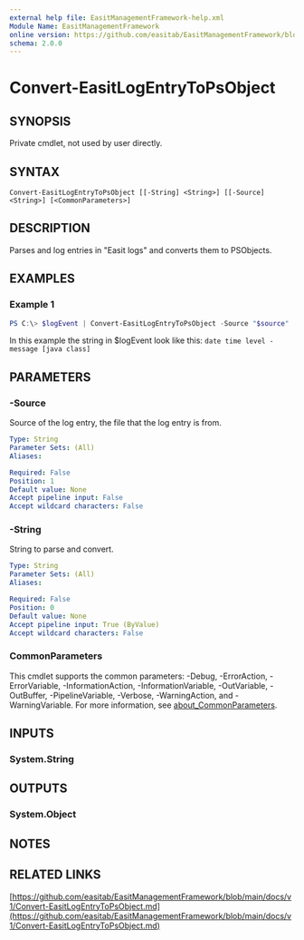 ```yaml
---
external help file: EasitManagementFramework-help.xml
Module Name: EasitManagementFramework
online version: https://github.com/easitab/EasitManagementFramework/blob/main/docs/v1/Convert-EasitLogEntryToPsObject.md
schema: 2.0.0
---
```


# Convert-EasitLogEntryToPsObject

## SYNOPSIS

Private cmdlet, not used by user directly.

## SYNTAX

```
Convert-EasitLogEntryToPsObject [[-String] <String>] [[-Source] <String>] [<CommonParameters>]
```

## DESCRIPTION

Parses and log entries in "Easit logs" and converts them to PSObjects.

## EXAMPLES

### Example 1

```powershell
PS C:\> $logEvent | Convert-EasitLogEntryToPsObject -Source "$source"
```

In this example the string in $logEvent look like this: ``date time level - message [java class]``

## PARAMETERS

### -Source

Source of the log entry, the file that the log entry is from.

```yaml
Type: String
Parameter Sets: (All)
Aliases:

Required: False
Position: 1
Default value: None
Accept pipeline input: False
Accept wildcard characters: False
```

### -String

String to parse and convert.

```yaml
Type: String
Parameter Sets: (All)
Aliases:

Required: False
Position: 0
Default value: None
Accept pipeline input: True (ByValue)
Accept wildcard characters: False
```

### CommonParameters
This cmdlet supports the common parameters: -Debug, -ErrorAction, -ErrorVariable, -InformationAction, -InformationVariable, -OutVariable, -OutBuffer, -PipelineVariable, -Verbose, -WarningAction, and -WarningVariable. For more information, see [about_CommonParameters](http://go.microsoft.com/fwlink/?LinkID=113216).

## INPUTS

### System.String
## OUTPUTS

### System.Object
## NOTES

## RELATED LINKS

[https://github.com/easitab/EasitManagementFramework/blob/main/docs/v1/Convert-EasitLogEntryToPsObject.md](https://github.com/easitab/EasitManagementFramework/blob/main/docs/v1/Convert-EasitLogEntryToPsObject.md)

